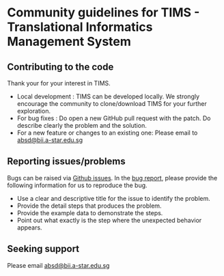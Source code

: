 # Community guidelines for TIMS - Translational Informatics Management System

## Contributing to the code
Thank your for your interest in TIMS. 

- Local development : TIMS can be developed locally. We strongly encourage the community to clone/download TIMS for your further exploration.
- For bug fixes : Do open a new GitHub pull request with the patch. Do describe clearly the problem and the solution.
- For a new feature or changes to an existing one: Please email to absd@bii.a-star.edu.sg

## Reporting issues/problems
Bugs can be raised via [Github issues](https://guides.github.com/features/issues/). In the [bug report](https://github.com/atom/.github/blob/master/.github/ISSUE_TEMPLATE/bug_report.md), please provide the following information for us to reproduce the bug.

- Use a clear and descriptive title for the issue to identify the problem.
- Provide the detail steps that produces the problem.
- Provide the example data to demonstrate the steps.
- Point out what exactly is the step where the unexpected behavior appears.

## Seeking support
Please email absd@bii.a-star.edu.sg